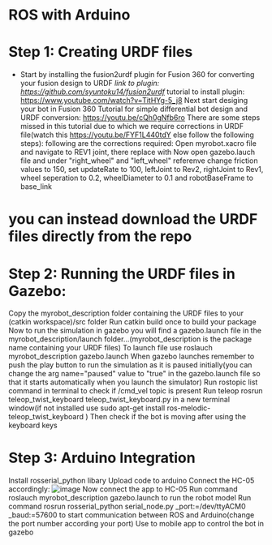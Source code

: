 # ROS with Arduino


# Step 1: Creating URDF files

* Start by installing the fusion2urdf plugin for Fusion 360 for converting your fusion design to URDF
*link to plugin: https://github.com/syuntoku14/fusion2urdf*
tutorial to install plugin: https://www.youtube.com/watch?v=TitHYg-5_j8
Next start desiging your bot in Fusion 360
Tutorial for simple differential bot design and URDF conversion: https://youtu.be/cQh0gNfb6ro
There are some steps missed in this tutorial due to which we require corrections in URDF file(watch this https://youtu.be/FYF1L440tdY else follow the following steps):
following are the corrections required:
Open myrobot.xacro file and navigate to REV1 joint, there replace  <axis xyz="0.0 -1.0 0.0"/>  with  <axis xyz="0.0 1.0 0.0"/>
Now open gazebo.lauch file and under "right_wheel" and "left_wheel" referenve change friction values to 150, set updateRate to 100, leftJoint to Rev2, rightJoint to Rev1, wheel seperation to 0.2, wheelDiameter to 0.1 and robotBaseFrame to base_link

# you can instead download the URDF files directly from the repo

# Step 2: Running the URDF files in Gazebo:

Copy the myrobot_description folder containing the URDF files to your (catkin workspace)/src folder
Run catkin build once to build your package
Now to run the simulation in gazebo you will find a gazebo.launch file in the myrobot_description/launch folder...(myrobot_description is the package name containing your URDF files)
To launch file use   roslauch myrobot_description gazebo.launch 
When gazebo launches remember to push the play button to run the simulation as it is paused initially(you can change the arg name="paused" value to "true" in the gazebo.launch file so that it starts automatically when you launch the simulator)
Run   rostopic list    command in terminal to check if /cmd_vel topic is present
Run teleop   rosrun teleop_twist_keyboard teleop_twist_keyboard.py    in a new terminal window(if not installed use   sudo apt-get install ros-melodic-teleop_twist_keyboard    )
Then check if the bot is moving after using the keyboard keys

# Step 3: Arduino Integration

Install rosserial_python libary
Upload code to arduino
Connect the HC-05 accordingly:
![image](https://user-images.githubusercontent.com/70048742/129587227-9842d356-7151-44ff-be08-7ff30fffed3f.png)
Now connect the app to HC-05
Run command   roslauch myrobot_description gazebo.launch   to run the robot model
Run command   rosrun rosserial_python serial_node.py _port:=/dev/ttyACM0 _baud:=57600   to start communication between ROS and Arduino(change the port number according your port)
Use to mobile app to control the bot in gazebo
